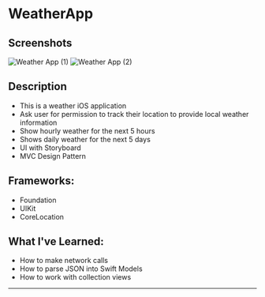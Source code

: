 # WeatherApp

## Screenshots
![Weather App (1)](https://user-images.githubusercontent.com/82785695/167014170-181d15c4-0c8d-4046-952f-5c19761d85e1.png)
![Weather App (2)](https://user-images.githubusercontent.com/82785695/167014181-4863fdf3-f3dd-48f5-877e-ec15e79b4ab0.png)

## Description
- This is a weather iOS application
- Ask user for permission to track their location to provide local weather information 
- Show hourly weather for the next 5 hours
- Shows daily weather for the next 5 days
- UI with Storyboard
- MVC Design Pattern

## Frameworks:
- Foundation
- UIKit
- CoreLocation

## What I've Learned:
- How to make network calls
- How to parse JSON into Swift Models
- How to work with collection views

---

